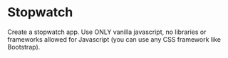 # Stopwatch
Create a stopwatch app. Use ONLY vanilla javascript, no libraries or frameworks allowed for Javascript (you can use any CSS framework like Bootstrap).
